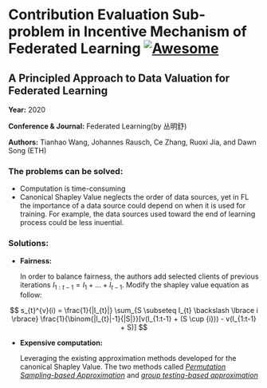 # Contribution Evaluation Sub-problem in Incentive Mechanism of Federated Learning [![Awesome](https://awesome.re/badge.svg)](https://awesome.re)

## A Principled Approach to Data Valuation for Federated Learning

<strong>Year:</strong> 2020

<strong>Conference & Journal:</strong> Federated Learning(by 丛明舒)

<strong>Authors:</strong> Tianhao Wang, Johannes Rausch, Ce Zhang, Ruoxi Jia, and Dawn Song (ETH)

### The problems can be solved:

- Computation is time-consuming
- Canonical Shapley Value neglects the order of data sources, yet in FL the importance of a data source
could depend on when it is used for training. For example, the data sources used toward the end of learning process could be less inuential.

### Solutions:
- <strong>Fairness:</strong>

  In order to balance fairness, the authors add selected clients of previous iterations $I_{1:t-1} = I_{1} + ... + I_{t-1}$.
Modify the shapley value equation as follow:

$$
s_{t}^{v}(i) = \frac{1}{|I_{t}|} \sum_{S \subseteq I_{t} \backslash \lbrace i \rbrace} \frac{1}{\binom{|I_{t}|-1}{|S|}}[v(I_{1:t-1} + (S \cup {i})) - v(I_{1:t-1} + S)]
$$

- <strong>Expensive computation:</strong> 
  
  Leveraging the existing approximation methods developed for the canonical Shapley Value. The two methods called _[Permutation Sampling-based Approximation](http://proceedings.mlr.press/v89/jia19a/jia19a.pdf)_ and  _[group testing-based approximation](https://eprints.soton.ac.uk/383963/1/__soton.ac.uk_ude_personalfiles_users_jo1d13_mydesktop_Sasan%2520Maleki%2520-%2520Thesis.pdf)_





